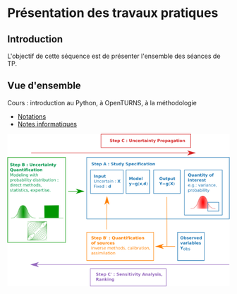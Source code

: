 # Présentation des travaux pratiques
## Introduction
L'objectif de cette séquence est de présenter l'ensemble des séances de TP.

## Vue d'ensemble
Cours : introduction au Python, à OpenTURNS, à la méthodologie
- [Notations](Notations.md)
- [Notes informatiques](Notes-informatiques.md)

![Méthodologie ABC](MethodologieIncertitude-EN_arial.png)
